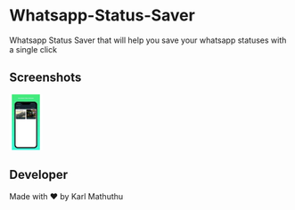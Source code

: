 # Whatsapp-Status-Saver
Whatsapp Status Saver that will help you save your whatsapp statuses with a single click

## Screenshots

<img src="https://github.com/KarlMathuthu/Whatsapp-Status-Saver/blob/master/pic1.png" height="100"/>

## Developer

Made with ❤ by Karl Mathuthu
